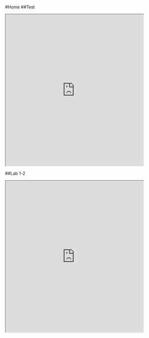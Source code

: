 #Home
##Test 
<iframe src="https://public.tableau.com/views/lab1test/3?:showVizHome=no&:embed=true" width="90%" height="500"></iframe>








##Lab 1-2
<iframe src=https://public.tableau.com/views/lab1-2-1/2?:showVizHome=no&:embed=true" width="90%" height="500"></iframe>
